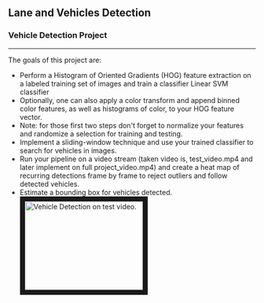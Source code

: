 ## Lane and Vehicles Detection

### Vehicle Detection Project
---
The goals of this project are:

* Perform a Histogram of Oriented Gradients (HOG) feature extraction on a labeled training set of images and train a classifier Linear SVM classifier
* Optionally, one can also apply a color transform and append binned color features, as well as histograms of color, to your HOG feature vector. 
* Note: for those first two steps don't forget to normalize your features and randomize a selection for training and testing.
* Implement a sliding-window technique and use your trained classifier to search for vehicles in images.
* Run your pipeline on a video stream (taken video is, test_video.mp4 and later implement on full project_video.mp4) and create a heat map of recurring detections frame by frame to reject outliers and follow detected vehicles.
* Estimate a bounding box for vehicles detected.
<a href="http://www.youtube.com/watch?feature=player_embedded&v=-ZhEe5e7iNY" target="_blank"><img src="http://img.youtube.com/vi/-ZhEe5e7iNY/0.jpg" 
alt="Vehicle Detection on test video." width="240" height="180" border="10" /></a>
